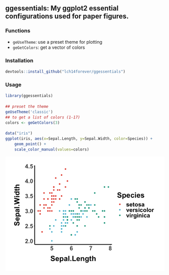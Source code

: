 ## ggessentials: My ggplot2 essential configurations used for paper figures.

### Functions

  - `geUseTheme`: use a preset theme for plotting
  - `geGetColors`: get a vector of colors

### Installation

``` r
devtools::install_github("lch14forever/ggessentials")
```

### Usage

``` r
library(ggessentials)

## preset the theme
geUseTheme('classic')
## to get a list of colors (1-17)
colors <- geGetColors(3)

data("iris")
ggplot(iris, aes(x=Sepal.Length, y=Sepal.Width, color=Species)) + 
    geom_point() +
    scale_color_manual(values=colors)
```

![](README_files/figure-gfm/usage-1.png)<!-- -->
